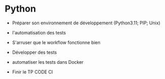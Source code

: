 # Python
-  Préparer son environnement de développement (Python3.11; PIP; Unix)


-  l'automatisation des tests
-  S'arruser que le workflow fonctionne bien
-  Développer des tests
-  automatiser les tests dans Docker
-  Finir le TP CODE CI
